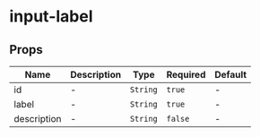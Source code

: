 # input-label

## Props

<!-- @vuese:input-label:props:start -->
|Name|Description|Type|Required|Default|
|---|---|---|---|---|
|id|-|`String`|`true`|-|
|label|-|`String`|`true`|-|
|description|-|`String`|`false`|-|

<!-- @vuese:input-label:props:end -->


